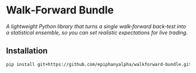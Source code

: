 # Walk‑Forward Bundle  

*A lightweight Python library that turns a single walk‑forward back‑test into a statistical ensemble, so you can set realistic expectations for live trading.*

## Installation

```bash
pip install git+https://github.com/epiphanyalpha/walkforward-bundle.git

